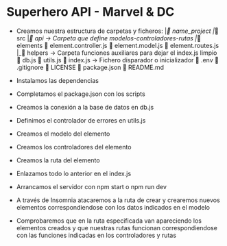 # Superhero API - Marvel & DC

- Creamos nuestra estructura de carpetas y ficheros:
|_📁 name_project
	|_📁 src
		|_📁 api -> Carpeta que define modelos-controladores-rutas
			|_📁 elements
					📝 element.controller.js
					📝 element.model.js
					📝 element.routes.js
		|_📁 helpers -> Carpeta funciones auxiliares para dejar el index.js limpio
				📝 db.js
				📝 utils.js
		📝 index.js -> Fichero disparador o inicializador
	📝 .env
	📝 .gitignore
	📝 LICENSE
	📝 package.json
	📝 README.md

- Instalamos las dependencias
- Completamos el package.json con los scripts
- Creamos la conexión a la base de datos en db.js
- Definimos el controlador de errores en utils.js
- Creamos el modelo del elemento
- Creamos los controladores del elemento
- Creamos la ruta del elemento
- Enlazamos todo lo anterior en el index.js
- Arrancamos el servidor con npm start o npm run dev
- A través de Insomnia atacaremos a la ruta de crear y crearemos nuevos elementos correspondiendose con los datos indicados en el modelo
- Comprobaremos que en la ruta especificada van apareciendo los elementos creados y que nuestras rutas funcionan correspondiendose con las funciones indicadas en los controladores y rutas